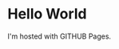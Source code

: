 
<!DOCTYPE html>
<html>
<body>
<h1>Hello World</h1>
<p>I'm hosted with GITHUB Pages.</p>
</body>
</html>
